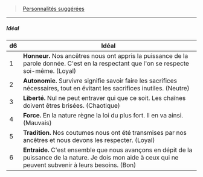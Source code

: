 ﻿---
!PersonalityIdealItem
Table: >+
  |d6|Idéal|

  |---|---|

  |1|**Honneur.** Nos ancêtres nous ont appris la <!--br-->puissance de la parole donnée. C'est en la <!--br-->respectant que l'on se respecte soi-même. <!--br-->(Loyal)|

  |2|**Autonomie.** Survivre signifie savoir faire <!--br-->les sacrifices nécessaires, tout en évitant les <!--br-->sacrifices inutiles. (Neutre)|

  |3|**Liberté.** Nul ne peut entraver qui que ce soit. <!--br-->Les chaînes doivent êtres brisées. (Chaotique)|

  |4|**Force.** En la nature règne la loi du plus fort. Il <!--br-->en va ainsi. (Mauvais)|

  |5|**Tradition.** Nos coutumes nous ont été <!--br-->transmises par nos ancêtres et nous devons les <!--br-->respecter. (Loyal)|

  |6|**Entraide.** C'est ensemble que nous avançons <!--br-->en dépit de la puissance de la nature. Je dois <!--br-->mon aide à ceux qui ne peuvent subvenir à <!--br-->leurs besoins. (Bon)|

Id: background_primitif_hd.md#idéal
ParentLink: background_primitif_hd.md#personnalités-suggérées
Name: Idéal
ParentName: Personnalités suggérées
NameLevel: 5
Attributes:
  Name: Idéal
  Markdown: >+
    ##### <!--Name-->Idéal<!--/Name-->


    |d6|Idéal|

    |---|---|

    |1|**Honneur.** Nos ancêtres nous ont appris la <!--br-->puissance de la parole donnée. C'est en la <!--br-->respectant que l'on se respecte soi-même. <!--br-->(Loyal)|

    |2|**Autonomie.** Survivre signifie savoir faire <!--br-->les sacrifices nécessaires, tout en évitant les <!--br-->sacrifices inutiles. (Neutre)|

    |3|**Liberté.** Nul ne peut entraver qui que ce soit. <!--br-->Les chaînes doivent êtres brisées. (Chaotique)|

    |4|**Force.** En la nature règne la loi du plus fort. Il <!--br-->en va ainsi. (Mauvais)|

    |5|**Tradition.** Nos coutumes nous ont été <!--br-->transmises par nos ancêtres et nous devons les <!--br-->respecter. (Loyal)|

    |6|**Entraide.** C'est ensemble que nous avançons <!--br-->en dépit de la puissance de la nature. Je dois <!--br-->mon aide à ceux qui ne peuvent subvenir à <!--br-->leurs besoins. (Bon)|

  Table: >+
    |d6|Idéal|

    |---|---|

    |1|**Honneur.** Nos ancêtres nous ont appris la <!--br-->puissance de la parole donnée. C'est en la <!--br-->respectant que l'on se respecte soi-même. <!--br-->(Loyal)|

    |2|**Autonomie.** Survivre signifie savoir faire <!--br-->les sacrifices nécessaires, tout en évitant les <!--br-->sacrifices inutiles. (Neutre)|

    |3|**Liberté.** Nul ne peut entraver qui que ce soit. <!--br-->Les chaînes doivent êtres brisées. (Chaotique)|

    |4|**Force.** En la nature règne la loi du plus fort. Il <!--br-->en va ainsi. (Mauvais)|

    |5|**Tradition.** Nos coutumes nous ont été <!--br-->transmises par nos ancêtres et nous devons les <!--br-->respecter. (Loyal)|

    |6|**Entraide.** C'est ensemble que nous avançons <!--br-->en dépit de la puissance de la nature. Je dois <!--br-->mon aide à ceux qui ne peuvent subvenir à <!--br-->leurs besoins. (Bon)|

AttributesDictionary: >+
  Name: Idéal

  Markdown: >+

    ##### <!--Name-->Idéal<!--/Name-->





    |d6|Idéal|



    |---|---|



    |1|**Honneur.** Nos ancêtres nous ont appris la <!--br-->puissance de la parole donnée. C'est en la <!--br-->respectant que l'on se respecte soi-même. <!--br-->(Loyal)|



    |2|**Autonomie.** Survivre signifie savoir faire <!--br-->les sacrifices nécessaires, tout en évitant les <!--br-->sacrifices inutiles. (Neutre)|



    |3|**Liberté.** Nul ne peut entraver qui que ce soit. <!--br-->Les chaînes doivent êtres brisées. (Chaotique)|



    |4|**Force.** En la nature règne la loi du plus fort. Il <!--br-->en va ainsi. (Mauvais)|



    |5|**Tradition.** Nos coutumes nous ont été <!--br-->transmises par nos ancêtres et nous devons les <!--br-->respecter. (Loyal)|



    |6|**Entraide.** C'est ensemble que nous avançons <!--br-->en dépit de la puissance de la nature. Je dois <!--br-->mon aide à ceux qui ne peuvent subvenir à <!--br-->leurs besoins. (Bon)|



  Table: >+

    |d6|Idéal|



    |---|---|



    |1|**Honneur.** Nos ancêtres nous ont appris la <!--br-->puissance de la parole donnée. C'est en la <!--br-->respectant que l'on se respecte soi-même. <!--br-->(Loyal)|



    |2|**Autonomie.** Survivre signifie savoir faire <!--br-->les sacrifices nécessaires, tout en évitant les <!--br-->sacrifices inutiles. (Neutre)|



    |3|**Liberté.** Nul ne peut entraver qui que ce soit. <!--br-->Les chaînes doivent êtres brisées. (Chaotique)|



    |4|**Force.** En la nature règne la loi du plus fort. Il <!--br-->en va ainsi. (Mauvais)|



    |5|**Tradition.** Nos coutumes nous ont été <!--br-->transmises par nos ancêtres et nous devons les <!--br-->respecter. (Loyal)|



    |6|**Entraide.** C'est ensemble que nous avançons <!--br-->en dépit de la puissance de la nature. Je dois <!--br-->mon aide à ceux qui ne peuvent subvenir à <!--br-->leurs besoins. (Bon)|



---
> [Personnalités suggérées](hd_background_primitif_personnalites_suggerees.md)

---

##### Idéal

|d6|Idéal|
|---|---|
|1|**Honneur.** Nos ancêtres nous ont appris la puissance de la parole donnée. C'est en la respectant que l'on se respecte soi-même. (Loyal)|
|2|**Autonomie.** Survivre signifie savoir faire les sacrifices nécessaires, tout en évitant les sacrifices inutiles. (Neutre)|
|3|**Liberté.** Nul ne peut entraver qui que ce soit. Les chaînes doivent êtres brisées. (Chaotique)|
|4|**Force.** En la nature règne la loi du plus fort. Il en va ainsi. (Mauvais)|
|5|**Tradition.** Nos coutumes nous ont été transmises par nos ancêtres et nous devons les respecter. (Loyal)|
|6|**Entraide.** C'est ensemble que nous avançons en dépit de la puissance de la nature. Je dois mon aide à ceux qui ne peuvent subvenir à leurs besoins. (Bon)|

